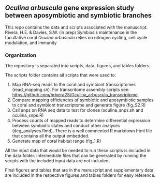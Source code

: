 ## <i>Oculina arbuscula</i> gene expression study between aposymbiotic and symbiotic branches
This repo contains the data and scripts associated with the manuscript: 
Rivera, H.E. & Davies, S.W. (in prep) Symbiosis maintenance in the facultative coral <i>Oculina arbuscula</i> relies on nitrogen cycling, cell cycle modulation, and immunity

### Organization
The repository is separated into scripts, data, figures, and tables folders. 

The scripts folder contains all scripts that were used to: 
1. Map RNA-seq reads to the coral and symbiont transcriptomes (read_mapping.sh). For transcritome assembly scripts see: https://github.com/hrivera28/Oculina_arbuscula_transcriptome.
2. Compare mapping efficiencies of symbiotic and aposymbiotic samples to coral and symbiont transcriptome and generate figure (fig_S2.R)
3. Call snps on RNA seq data to test for clones (oculina_snps.sh and oculina_snps.R) 
3. Process counts of mapped reads to determine differential expression between symbiotic states and conduct other analyses (deg_analyses.Rmd). There is a well commented R markdown html file that contains all the output embedded. 
4. Generate map of coral habitat range (fig_1.R) 

All the input data that would be needed to run these scripts is included in the data folder. Intermediate files that can be generated by running the scripts with the included input data are not included. 

Final figures and tables that are in the manuscript and supplementary data are included in the respective figures and tables folders for easy reference. 
